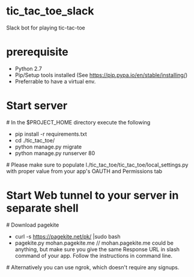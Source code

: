 # tic_tac_toe_slack
Slack bot for playing tic-tac-toe

# prerequisite
- Python 2.7 
- Pip/Setup tools installed (See https://pip.pypa.io/en/stable/installing/)
- Preferrable to have a virtual env.

# Start server

\# In the $PROJECT_HOME directory execute the following

- pip install -r requirements.txt
- cd ./tic_tac_toe/
- python manage.py migrate
- python manage.py runserver 80

\# Please make sure to populate l./tic_tac_toe/tic_tac_toe/local_settings.py with proper value from your app's OAUTH and Permissions tab

# Start Web tunnel to your server in separate shell

\# Download pagekite
- curl -s https://pagekite.net/pk/ |sudo bash
- pagekite.py mohan.pagekite.me // mohan.pagekite.me could be anything, but make sure you give the same Response URL in slash command of your app. Follow the instructions in command line.
 
 \# Alternatively you can use ngrok, which doesn't require any signups.

